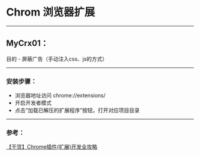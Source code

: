 # Chrom 浏览器扩展
------------
## MyCrx01：
目的 - 屏蔽广告（手动注入css、js的方式）

------------
### 安装步骤：
- 浏览器地址访问 chrome://extensions/
- 开启开发者模式
- 点击“加载已解压的扩展程序”按钮，打开对应项目目录

------------
### 参考：
[【干货】Chrome插件(扩展)开发全攻略](https://www.cnblogs.com/liuxianan/p/chrome-plugin-develop.html)